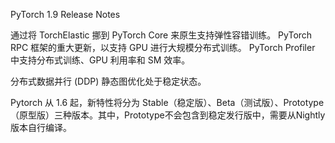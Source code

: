 



PyTorch 1.9 Release Notes



通过将 TorchElastic 挪到 PyTorch Core 来原生支持弹性容错训练。
PyTorch RPC 框架的重大更新，以支持 GPU 进行大规模分布式训练。
PyTorch Profiler 中支持分布式训练、GPU 利用率和 SM 效率。




分布式数据并行 (DDP) 静态图优化处于稳定状态。






Pytorch 从 1.6 起，新特性将分为 Stable（稳定版）、Beta（测试版）、Prototype（原型版）三种版本。其中，Prototype不会包含到稳定发行版中，需要从Nightly版本自行编译。
















